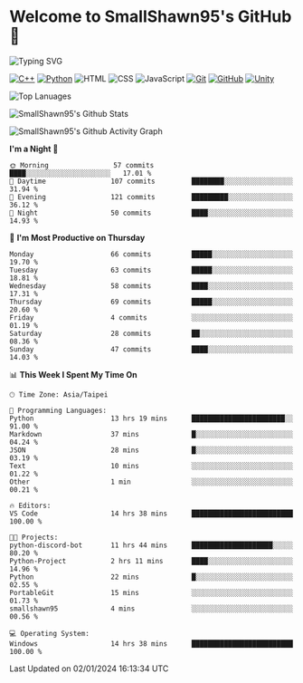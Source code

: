 # Welcome to SmallShawn95's GitHub 👋

![Typing SVG](https://readme-typing-svg.demolab.com/?lines=print("Hello,+world");cout+>>+"Hello,+world!";console.log("Hello,+world!")&center=true&size=22)

<!--
![GitHub User's Stars](https://img.shields.io/github/stars/smallshawn95?color=orange&label=Stars&labelColor=yellow)
![GitHub Followers](https://img.shields.io/github/followers/smallshawn95?color=orange&label=Followers&labelColor=FFDBAC)
-->

<!-- https://shields.io/, https://simpleicons.org/ -->
[![C++](https://img.shields.io/badge/-C++-00599C?style=flat-square&logo=cplusplus)](https://cplusplus.com/)
[![Python](https://img.shields.io/badge/-Python-3776AB?style=flat-square&logo=python&logoColor=ffffff)](https://www.python.org/)
![HTML](https://img.shields.io/badge/-HTML-E34F26?style=flat-square&logo=html5&logoColor=ffffff)
![CSS](https://img.shields.io/badge/-CSS-1572B6?style=flat-square&logo=css3)
![JavaScript](https://img.shields.io/badge/-JavaScript-F7DF1E?style=flat-square&logo=javascript&logoColor=ffffff)
[![Git](https://img.shields.io/badge/-Git-f05032?style=flat-square&logo=git&logoColor=ffffff)](https://git-scm.com/)
[![GitHub](https://img.shields.io/badge/-GitHub-181717?style=flat-square&logo=github)](https://github.com/)
[![Unity](https://img.shields.io/badge/-Unity-000000?style=flat-square&logo=unity)](https://unity.com/)

![Top Lanuages](https://github-readme-stats.vercel.app/api/top-langs/?username=smallshawn95&theme=holi&layout=donut&size_weight=0.5&count_weight=0.5&exclude_repo=smallshawn95.github.io)

![SmallShawn95's Github Stats](https://github-readme-stats.vercel.app/api?username=smallshawn95&theme=holi&show_icons=true)

![SmallShawn95's Github Activity Graph](https://github-readme-activity-graph.vercel.app/graph?username=smallshawn95&theme=tokyo-night)

<!-- ![SmallShawn95's WakaTime Stats](https://github-readme-stats.vercel.app/api/wakatime?username=smallshawn95) -->
<!-- ![Repositorie Card](https://github-readme-stats.vercel.app/api/pin/?username=smallshawn95&repo=Python-Discord-Bot-Course&theme=holi) -->
<!-- ![Repositorie Card](https://github-readme-stats.vercel.app/api/pin/?username=smallshawn95&repo=ZeroJudge-Code&theme=holi) -->

<!--START_SECTION:waka-->
**I'm a Night 🦉** 

```text
🌞 Morning                57 commits          ████░░░░░░░░░░░░░░░░░░░░░   17.01 % 
🌆 Daytime                107 commits         ████████░░░░░░░░░░░░░░░░░   31.94 % 
🌃 Evening                121 commits         █████████░░░░░░░░░░░░░░░░   36.12 % 
🌙 Night                  50 commits          ████░░░░░░░░░░░░░░░░░░░░░   14.93 % 
```
📅 **I'm Most Productive on Thursday** 

```text
Monday                   66 commits          █████░░░░░░░░░░░░░░░░░░░░   19.70 % 
Tuesday                  63 commits          █████░░░░░░░░░░░░░░░░░░░░   18.81 % 
Wednesday                58 commits          ████░░░░░░░░░░░░░░░░░░░░░   17.31 % 
Thursday                 69 commits          █████░░░░░░░░░░░░░░░░░░░░   20.60 % 
Friday                   4 commits           ░░░░░░░░░░░░░░░░░░░░░░░░░   01.19 % 
Saturday                 28 commits          ██░░░░░░░░░░░░░░░░░░░░░░░   08.36 % 
Sunday                   47 commits          ████░░░░░░░░░░░░░░░░░░░░░   14.03 % 
```


📊 **This Week I Spent My Time On** 

```text
🕑︎ Time Zone: Asia/Taipei

💬 Programming Languages: 
Python                   13 hrs 19 mins      ███████████████████████░░   91.00 % 
Markdown                 37 mins             █░░░░░░░░░░░░░░░░░░░░░░░░   04.24 % 
JSON                     28 mins             █░░░░░░░░░░░░░░░░░░░░░░░░   03.19 % 
Text                     10 mins             ░░░░░░░░░░░░░░░░░░░░░░░░░   01.22 % 
Other                    1 min               ░░░░░░░░░░░░░░░░░░░░░░░░░   00.21 % 

🔥 Editors: 
VS Code                  14 hrs 38 mins      █████████████████████████   100.00 % 

🐱‍💻 Projects: 
python-discord-bot       11 hrs 44 mins      ████████████████████░░░░░   80.20 % 
Python-Project           2 hrs 11 mins       ████░░░░░░░░░░░░░░░░░░░░░   14.96 % 
Python                   22 mins             █░░░░░░░░░░░░░░░░░░░░░░░░   02.55 % 
PortableGit              15 mins             ░░░░░░░░░░░░░░░░░░░░░░░░░   01.73 % 
smallshawn95             4 mins              ░░░░░░░░░░░░░░░░░░░░░░░░░   00.56 % 

💻 Operating System: 
Windows                  14 hrs 38 mins      █████████████████████████   100.00 % 
```


 Last Updated on 02/01/2024 16:13:34 UTC
<!--END_SECTION:waka-->

<!--
**smallshawn95/smallshawn95** is a ✨ _special_ ✨ repository because its `README.md` (this file) appears on your GitHub profile.

- 🔭 I’m currently working on ...
- 🌱 I’m currently learning ...
- 👯 I’m looking to collaborate on ...
- 🤔 I’m looking for help with ...
- 💬 Ask me about ...
- 📫 How to reach me: ...
- 😄 Pronouns: ...
- ⚡ Fun fact: ...
-->
